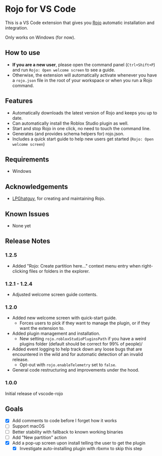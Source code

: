 # Rojo for VS Code

This is a VS Code extension that gives you [Rojo](https://github.com/LPGhatguy/rojo) automatic installation and integration.

Only works on Windows (for now).

## How to use

- **If you are a new user**, please open the command panel (`Ctrl+Shift+P`) and run `Rojo: Open welcome screen` to see a guide.
- Otherwise, the extension will automatically activate whenever you have a `rojo.json` file in the root of your workspace or when you run a Rojo command.

## Features

- Automatically downloads the latest version of Rojo and keeps you up to date.
- Can automatically install the Roblox Studio plugin as well.
- Start and stop Rojo in one click, no need to touch the command line.
- Generates (and provides schema helpers for) rojo.json.
- Includes a quick start guide to help new users get started (`Rojo: Open welcome screen`)

## Requirements

- Windows

## Acknowledgements

- [LPGhatguy](https://github.com/LPGhatguy), for creating and maintaining Rojo.

## Known Issues

- None yet

## Release Notes

### 1.2.5

- Added "Rojo: Create partition here..." context menu entry when right-clicking files or folders in the explorer.

### 1.2.1 - 1.2.4

- Adjusted welcome screen guide contents.

### 1.2.0

- Added new welcome screen with quick-start guide.
  - Forces users to pick if they want to manage the plugin, or if they want the extension to.
- Added plugin management and installation.
  - New setting `rojo.robloxStudioPluginsPath` if you have a weird plugins folder (default should be correct for 99% of people)/
- Added event logging to help track down any loose bugs that are encountered in the wild and for automatic detection of an invalid release.
  - Opt-out with `rojo.enableTelemetry` set to `false`.
- General code restructuring and improvements under the hood.

### 1.0.0

Initial release of vscode-rojo

## Goals

- [x] Add comments to code before I forget how it works
- [ ] Support macOS
- [ ] Better stability with fallback to known working binaries
- [ ] Add "New partition" action
- [x] Add a pop-up screen upon install telling the user to get the plugin
  - [x] Investigate auto-installing plugin with rbxmx to skip this step
